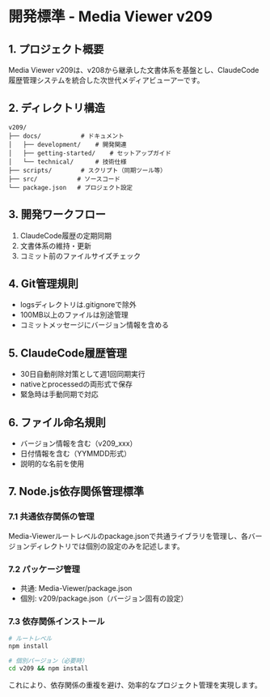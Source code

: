 # 開発標準 - Media Viewer v209

## 1. プロジェクト概要
Media Viewer v209は、v208から継承した文書体系を基盤とし、ClaudeCode履歴管理システムを統合した次世代メディアビューアーです。

## 2. ディレクトリ構造
```
v209/
├── docs/           # ドキュメント
│   ├── development/    # 開発関連
│   ├── getting-started/    # セットアップガイド
│   └── technical/      # 技術仕様
├── scripts/        # スクリプト（同期ツール等）
├── src/           # ソースコード
└── package.json   # プロジェクト設定
```

## 3. 開発ワークフロー
1. ClaudeCode履歴の定期同期
2. 文書体系の維持・更新
3. コミット前のファイルサイズチェック

## 4. Git管理規則
- logsディレクトリは.gitignoreで除外
- 100MB以上のファイルは別途管理
- コミットメッセージにバージョン情報を含める

## 5. ClaudeCode履歴管理
- 30日自動削除対策として週1回同期実行
- nativeとprocessedの両形式で保存
- 緊急時は手動同期で対応

## 6. ファイル命名規則
- バージョン情報を含む（v209_xxx）
- 日付情報を含む（YYMMDD形式）
- 説明的な名前を使用

## 7. Node.js依存関係管理標準

### 7.1 共通依存関係の管理
Media-Viewerルートレベルのpackage.jsonで共通ライブラリを管理し、各バージョンディレクトリでは個別の設定のみを記述します。

### 7.2 パッケージ管理
- 共通: Media-Viewer/package.json
- 個別: v209/package.json（バージョン固有の設定）

### 7.3 依存関係インストール
```bash
# ルートレベル
npm install

# 個別バージョン（必要時）
cd v209 && npm install
```

これにより、依存関係の重複を避け、効率的なプロジェクト管理を実現します。
